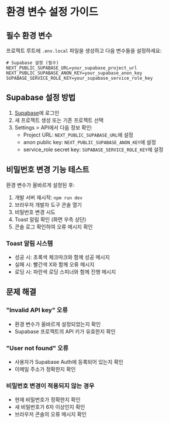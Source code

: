 # 환경 변수 설정 가이드

## 필수 환경 변수

프로젝트 루트에 `.env.local` 파일을 생성하고 다음 변수들을 설정하세요:

```env
# Supabase 설정 (필수)
NEXT_PUBLIC_SUPABASE_URL=your_supabase_project_url
NEXT_PUBLIC_SUPABASE_ANON_KEY=your_supabase_anon_key
SUPABASE_SERVICE_ROLE_KEY=your_supabase_service_role_key
```

## Supabase 설정 방법

1. [Supabase](https://supabase.com)에 로그인
2. 새 프로젝트 생성 또는 기존 프로젝트 선택
3. Settings > API에서 다음 정보 확인:
   - Project URL: `NEXT_PUBLIC_SUPABASE_URL`에 설정
   - anon public key: `NEXT_PUBLIC_SUPABASE_ANON_KEY`에 설정
   - service_role secret key: `SUPABASE_SERVICE_ROLE_KEY`에 설정

## 비밀번호 변경 기능 테스트

환경 변수가 올바르게 설정된 후:

1. 개발 서버 재시작: `npm run dev`
2. 브라우저 개발자 도구 콘솔 열기
3. 비밀번호 변경 시도
4. Toast 알림 확인 (화면 우측 상단)
5. 콘솔 로그 확인하여 오류 메시지 확인

### Toast 알림 시스템
- 성공 시: 초록색 체크마크와 함께 성공 메시지
- 실패 시: 빨간색 X와 함께 오류 메시지
- 로딩 시: 파란색 로딩 스피너와 함께 진행 메시지

## 문제 해결

### "Invalid API key" 오류
- 환경 변수가 올바르게 설정되었는지 확인
- Supabase 프로젝트의 API 키가 유효한지 확인

### "User not found" 오류
- 사용자가 Supabase Auth에 등록되어 있는지 확인
- 이메일 주소가 정확한지 확인

### 비밀번호 변경이 적용되지 않는 경우
- 현재 비밀번호가 정확한지 확인
- 새 비밀번호가 6자 이상인지 확인
- 브라우저 콘솔의 오류 메시지 확인
